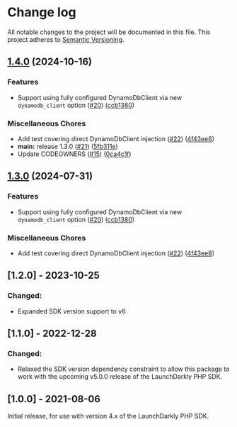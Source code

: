 # Change log

All notable changes to the project will be documented in this file. This project adheres to [Semantic Versioning](http://semver.org).

## [1.4.0](https://github.com/laursisask/repo-6/compare/v1.3.0...1.4.0) (2024-10-16)


### Features

* Support using fully configured DynamoDbClient via new `dynamodb_client` option ([#20](https://github.com/laursisask/repo-6/issues/20)) ([ccb1380](https://github.com/laursisask/repo-6/commit/ccb1380ea59291e1f64f48d71cdaccc49fe25212))


### Miscellaneous Chores

* Add test covering direct DynamoDbClient injection ([#22](https://github.com/laursisask/repo-6/issues/22)) ([4f43ee8](https://github.com/laursisask/repo-6/commit/4f43ee85a5d326ea05a752f9438fcefa233f0cab))
* **main:** release 1.3.0 ([#21](https://github.com/laursisask/repo-6/issues/21)) ([5fb311e](https://github.com/laursisask/repo-6/commit/5fb311ec2c45373c72ca80e7a46b0c97bbaf963e))
* Update CODEOWNERS ([#15](https://github.com/laursisask/repo-6/issues/15)) ([0ca4c1f](https://github.com/laursisask/repo-6/commit/0ca4c1f9174138504a79ff8720bebaca669d66d9))

## [1.3.0](https://github.com/launchdarkly/php-server-sdk-dynamodb/compare/1.2.0...1.3.0) (2024-07-31)


### Features

* Support using fully configured DynamoDbClient via new `dynamodb_client` option ([#20](https://github.com/launchdarkly/php-server-sdk-dynamodb/issues/20)) ([ccb1380](https://github.com/launchdarkly/php-server-sdk-dynamodb/commit/ccb1380ea59291e1f64f48d71cdaccc49fe25212))


### Miscellaneous Chores

* Add test covering direct DynamoDbClient injection ([#22](https://github.com/launchdarkly/php-server-sdk-dynamodb/issues/22)) ([4f43ee8](https://github.com/launchdarkly/php-server-sdk-dynamodb/commit/4f43ee85a5d326ea05a752f9438fcefa233f0cab))

## [1.2.0] - 2023-10-25
### Changed:
- Expanded SDK version support to v6

## [1.1.0] - 2022-12-28
### Changed:
- Relaxed the SDK version dependency constraint to allow this package to work with the upcoming v5.0.0 release of the LaunchDarkly PHP SDK.

## [1.0.0] - 2021-08-06
Initial release, for use with version 4.x of the LaunchDarkly PHP SDK.

